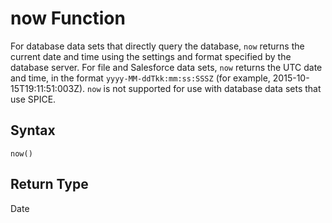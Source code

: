 # now Function<a name="now-function"></a>

For database data sets that directly query the database, `now` returns the current date and time using the settings and format specified by the database server\. For file and Salesforce data sets, `now` returns the UTC date and time, in the format `yyyy-MM-ddTkk:mm:ss:SSSZ` \(for example, 2015\-10\-15T19:11:51:003Z\)\. `now` is not supported for use with database data sets that use SPICE\.

## Syntax<a name="now-function-syntax"></a>

```
now()
```

## Return Type<a name="now-function-return-type"></a>

Date